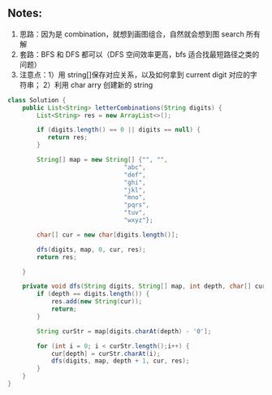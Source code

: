 ## Notes:

1. 思路：因为是 combination，就想到画图组合，自然就会想到图 search 所有解
2. 套路：BFS 和 DFS 都可以（DFS 空间效率更高，bfs 适合找最短路径之类的问题）
3. 注意点：1）用 string[]保存对应关系，以及如何拿到 current digit 对应的字符串；
   2）利用 char arry 创建新的 string

```java
class Solution {
    public List<String> letterCombinations(String digits) {
        List<String> res = new ArrayList<>();

        if (digits.length() == 0 || digits == null) {
           return res;
        }

        String[] map = new String[] {"", "",
                                "abc",
                                "def",
                                "ghi",
                                "jkl",
                                "mno",
                                "pqrs",
                                "tuv",
                                "wxyz"};

        char[] cur = new char[digits.length()];

        dfs(digits, map, 0, cur, res);
        return res;

    }

    private void dfs(String digits, String[] map, int depth, char[] cur, List<String> res) {
        if (depth == digits.length()) {
            res.add(new String(cur));
            return;
        }

        String curStr = map[digits.charAt(depth) - '0'];

        for (int i = 0; i < curStr.length();i++) {
            cur[depth] = curStr.charAt(i);
            dfs(digits, map, depth + 1, cur, res);
        }
    }
}
```
